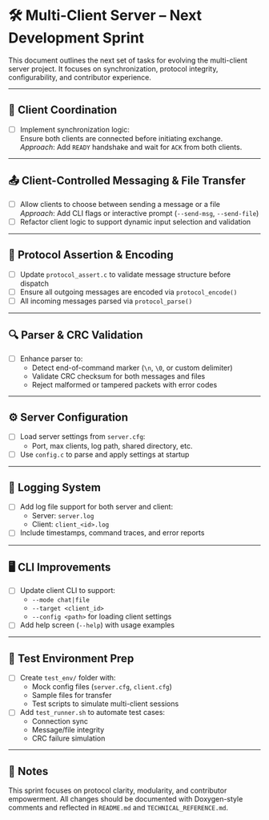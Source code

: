# 🛠️ Multi-Client Server – Next Development Sprint

This document outlines the next set of tasks for evolving the multi-client server project. It focuses on synchronization, protocol integrity, configurability, and contributor experience.

---

## 🤝 Client Coordination

- [ ] Implement synchronization logic:  
  Ensure both clients are connected before initiating exchange.  
  _Approach_: Add `READY` handshake and wait for `ACK` from both clients.

---

## 📤 Client-Controlled Messaging & File Transfer

- [ ] Allow clients to choose between sending a message or a file  
  _Approach_: Add CLI flags or interactive prompt (`--send-msg`, `--send-file`)
- [ ] Refactor client logic to support dynamic input selection and validation

---

## 📡 Protocol Assertion & Encoding

- [ ] Update `protocol_assert.c` to validate message structure before dispatch
- [ ] Ensure all outgoing messages are encoded via `protocol_encode()`
- [ ] All incoming messages parsed via `protocol_parse()`

---

## 🔍 Parser & CRC Validation

- [ ] Enhance parser to:
  - Detect end-of-command marker (`\n`, `\0`, or custom delimiter)
  - Validate CRC checksum for both messages and files
  - Reject malformed or tampered packets with error codes

---

## ⚙️ Server Configuration

- [ ] Load server settings from `server.cfg`:
  - Port, max clients, log path, shared directory, etc.
- [ ] Use `config.c` to parse and apply settings at startup

---

## 📜 Logging System

- [ ] Add log file support for both server and client:
  - Server: `server.log`
  - Client: `client_<id>.log`
- [ ] Include timestamps, command traces, and error reports

---

## 🖥️ CLI Improvements

- [ ] Update client CLI to support:
  - `--mode chat|file`
  - `--target <client_id>`
  - `--config <path>` for loading client settings
- [ ] Add help screen (`--help`) with usage examples

---

## 🧪 Test Environment Prep

- [ ] Create `test_env/` folder with:
  - Mock config files (`server.cfg`, `client.cfg`)
  - Sample files for transfer
  - Test scripts to simulate multi-client sessions
- [ ] Add `test_runner.sh` to automate test cases:
  - Connection sync
  - Message/file integrity
  - CRC failure simulation

---

## 📌 Notes

This sprint focuses on protocol clarity, modularity, and contributor empowerment. All changes should be documented with Doxygen-style comments and reflected in `README.md` and `TECHNICAL_REFERENCE.md`.

